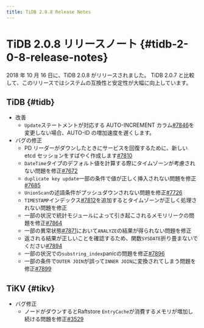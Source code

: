 ```yaml
---
title: TiDB 2.0.8 Release Notes
---
```


# TiDB 2.0.8 リリースノート {#tidb-2-0-8-release-notes}

2018 年 10 月 16 日に、TiDB 2.0.8 がリリースされました。 TiDB 2.0.7 と比較して、このリリースではシステムの互換性と安定性が大幅に向上しています。

## TiDB {#tidb}

-   改善
    -   `Update`ステートメントが対応する AUTO-INCREMENT カラム[<a href="https://github.com/pingcap/tidb/pull/7846">#7846</a>](https://github.com/pingcap/tidb/pull/7846)を変更しない場合、AUTO-ID の増加速度を遅くします。
-   バグの修正
    -   PD リーダーがダウンしたときにサービスを回復するために、新しい etcd セッションをすばやく作成します[<a href="https://github.com/pingcap/tidb/pull/7810">#7810</a>](https://github.com/pingcap/tidb/pull/7810)
    -   `DateTime`タイプのデフォルト値を計算する際にタイムゾーンが考慮されない問題を修正[<a href="https://github.com/pingcap/tidb/pull/7672">#7672</a>](https://github.com/pingcap/tidb/pull/7672)
    -   `duplicate key update`一部の条件で値が正しく挿入されない問題を修正[<a href="https://github.com/pingcap/tidb/pull/7685">#7685</a>](https://github.com/pingcap/tidb/pull/7685)
    -   `UnionScan`の述語条件がプッシュダウンされない問題を修正[<a href="https://github.com/pingcap/tidb/pull/7726">#7726</a>](https://github.com/pingcap/tidb/pull/7726)
    -   `TIMESTAMP`インデックス[<a href="https://github.com/pingcap/tidb/pull/7812">#7812</a>](https://github.com/pingcap/tidb/pull/7812)を追加するとタイムゾーンが正しく処理されない問題を修正
    -   一部の状況で統計モジュールによって引き起こされるメモリリークの問題を修正[<a href="https://github.com/pingcap/tidb/pull/7864">#7864</a>](https://github.com/pingcap/tidb/pull/7864)
    -   一部の異常状態[<a href="https://github.com/pingcap/tidb/pull/7871">#7871</a>](https://github.com/pingcap/tidb/pull/7871)において`ANALYZE`の結果が得られない問題を修正
    -   返される結果が正しいことを確認するため、関数`SYSDATE`折り畳まないでください[<a href="https://github.com/pingcap/tidb/pull/7894">#7894</a>](https://github.com/pingcap/tidb/pull/7894)
    -   一部の状況での`substring_index`panicの問題を修正[<a href="https://github.com/pingcap/tidb/pull/7896">#7896</a>](https://github.com/pingcap/tidb/pull/7896)
    -   一部の条件で`OUTER JOIN`が誤って`INNER JOIN`に変換されてしまう問題を修正[<a href="https://github.com/pingcap/tidb/pull/7899">#7899</a>](https://github.com/pingcap/tidb/pull/7899)

## TiKV {#tikv}

-   バグ修正
    -   ノードがダウンするとRaftstore `EntryCache`が消費するメモリが増加し続ける問題を修正[<a href="https://github.com/tikv/tikv/pull/3529">#3529</a>](https://github.com/tikv/tikv/pull/3529)
